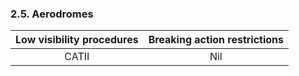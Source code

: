 ### 	2.5. Aerodromes

| Low visibility procedures | Breaking action restrictions |
| :-----------------------: | :--------------------------: |
|           CATII           |             Nil              |

#### 





